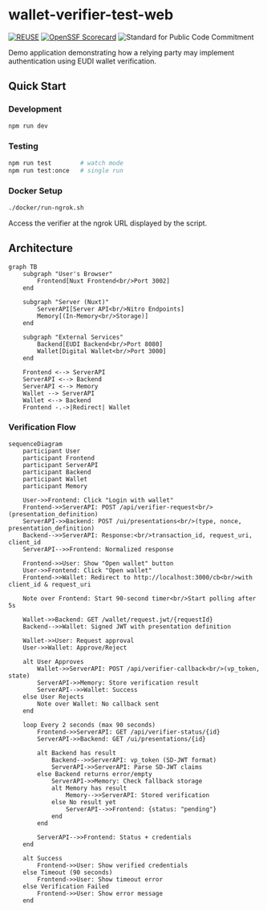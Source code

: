 # wallet-verifier-test-web

[![REUSE](https://img.shields.io/badge/dynamic/json?url=https%3A%2F%2Fapi.reuse.software%2Fstatus%2Fgithub.com%2Fdiggsweden%2Fwallet-verifier-test-web&query=status&style=for-the-badge&label=REUSE)](https://api.reuse.software/info/github.com/diggsweden/wallet-verifier-test-web)
[![OpenSSF Scorecard](https://api.scorecard.dev/projects/github.com/diggsweden/wallet-verifier-test-web/badge?style=for-the-badge)](https://scorecard.dev/viewer/?uri=github.com/diggsweden/wallet-verifier-test-web)
![Standard for Public Code Commitment](https://img.shields.io/badge/Standard%20for%20Public%20Code%20Commitment-green?style=for-the-badge)

Demo application demonstrating how a relying party may implement authentication using EUDI wallet verification.

## Quick Start

### Development

```bash
npm run dev
```

### Testing

```bash
npm run test        # watch mode
npm run test:once   # single run
```

### Docker Setup

```bash
./docker/run-ngrok.sh
```

Access the verifier at the ngrok URL displayed by the script.

## Architecture

```mermaid
graph TB
    subgraph "User's Browser"
        Frontend[Nuxt Frontend<br/>Port 3002]
    end
    
    subgraph "Server (Nuxt)"
        ServerAPI[Server API<br/>Nitro Endpoints]
        Memory[(In-Memory<br/>Storage)]
    end
    
    subgraph "External Services"
        Backend[EUDI Backend<br/>Port 8080]
        Wallet[Digital Wallet<br/>Port 3000]
    end
    
    Frontend <--> ServerAPI
    ServerAPI <--> Backend
    ServerAPI <--> Memory
    Wallet --> ServerAPI
    Wallet <--> Backend
    Frontend -.->|Redirect| Wallet
```

### Verification Flow

```mermaid
sequenceDiagram
    participant User
    participant Frontend
    participant ServerAPI
    participant Backend
    participant Wallet
    participant Memory

    User->>Frontend: Click "Login with wallet"
    Frontend->>ServerAPI: POST /api/verifier-request<br/>(presentation_definition)
    ServerAPI->>Backend: POST /ui/presentations<br/>(type, nonce, presentation_definition)
    Backend-->>ServerAPI: Response:<br/>transaction_id, request_uri, client_id
    ServerAPI-->>Frontend: Normalized response
    
    Frontend->>User: Show "Open wallet" button
    User->>Frontend: Click "Open wallet"
    Frontend->>Wallet: Redirect to http://localhost:3000/cb<br/>with client_id & request_uri
    
    Note over Frontend: Start 90-second timer<br/>Start polling after 5s
    
    Wallet->>Backend: GET /wallet/request.jwt/{requestId}
    Backend-->>Wallet: Signed JWT with presentation definition
    
    Wallet->>User: Request approval
    User->>Wallet: Approve/Reject
    
    alt User Approves
        Wallet->>ServerAPI: POST /api/verifier-callback<br/>(vp_token, state)
        ServerAPI->>Memory: Store verification result
        ServerAPI-->>Wallet: Success
    else User Rejects
        Note over Wallet: No callback sent
    end
    
    loop Every 2 seconds (max 90 seconds)
        Frontend->>ServerAPI: GET /api/verifier-status/{id}
        ServerAPI->>Backend: GET /ui/presentations/{id}
        
        alt Backend has result
            Backend-->>ServerAPI: vp_token (SD-JWT format)
            ServerAPI->>ServerAPI: Parse SD-JWT claims
        else Backend returns error/empty
            ServerAPI->>Memory: Check fallback storage
            alt Memory has result
                Memory-->>ServerAPI: Stored verification
            else No result yet
                ServerAPI-->>Frontend: {status: "pending"}
            end
        end
        
        ServerAPI-->>Frontend: Status + credentials
    end
    
    alt Success
        Frontend->>User: Show verified credentials
    else Timeout (90 seconds)
        Frontend->>User: Show timeout error
    else Verification Failed
        Frontend->>User: Show error message
    end
```
